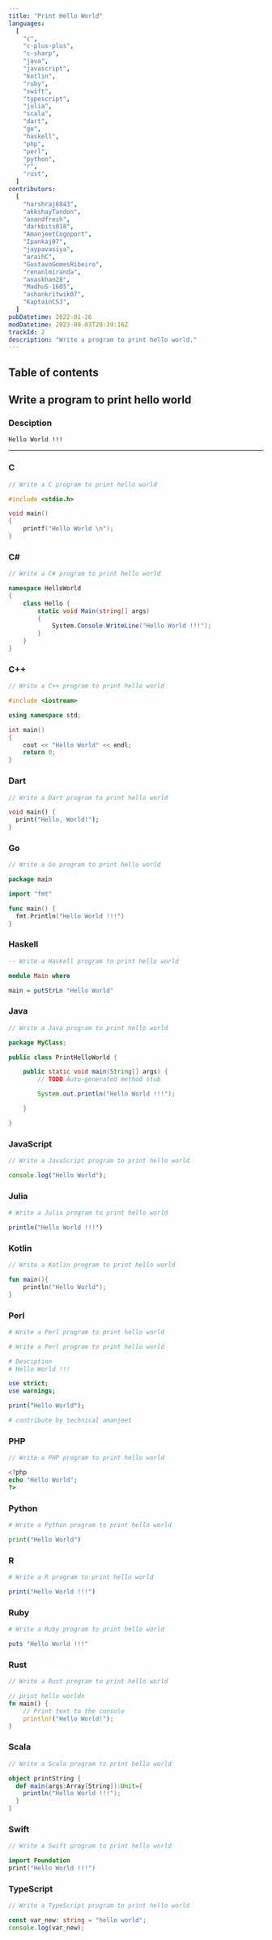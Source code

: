 ```yaml
---
title: "Print Hello World"
languages:
  [
    "c",
    "c-plus-plus",
    "c-sharp",
    "java",
    "javascript",
    "kotlin",
    "ruby",
    "swift",
    "typescript",
    "julia",
    "scala",
    "dart",
    "go",
    "haskell",
    "php",
    "perl",
    "python",
    "r",
    "rust",
  ]
contributors:
  [
    "harshraj8843",
    "akkshayTandon",
    "anandfresh",
    "darkbits018",
    "AmanjeetCogoport",
    "Ipankaj07",
    "jaypavasiya",
    "araihC",
    "GustavoGomesRibeiro",
    "renanlmiranda",
    "anaskhan28",
    "MadhuS-1605",
    "ashankritwik07",
    "KaptainCS3",
  ]
pubDatetime: 2022-01-26
modDatetime: 2023-08-03T20:39:16Z
trackId: 2
description: "Write a program to print hello world."
---
```


## Table of contents

## Write a program to print hello world

### Desciption

```
Hello World !!!
```

---

### C

```c
// Write a C program to print hello world

#include <stdio.h>

void main()
{
    printf("Hello World \n");
}
```

### C#

```csharp
// Write a C# program to print hello world

namespace HelloWorld
{
    class Hello {
        static void Main(string[] args)
        {
            System.Console.WriteLine("Hello World !!!");
        }
    }
}
```

### C++

```cpp
// Write a C++ program to print hello world

#include <iostream>

using namespace std;

int main()
{
    cout << "Hello World" << endl;
    return 0;
}
```

### Dart

```dart
// Write a Dart program to print hello world

void main() {
  print("Hello, World!");
}
```

### Go

```go
// Write a Go program to print hello world

package main

import "fmt"

func main() {
  fmt.Println("Hello World !!!")
}
```

### Haskell

```haskell
-- Write a Haskell program to print hello world

module Main where

main = putStrLn "Hello World"
```

### Java

```java
// Write a Java program to print hello world

package MyClass;

public class PrintHelloWorld {

	public static void main(String[] args) {
		// TODO Auto-generated method stub

		System.out.println("Hello World !!!");

	}

}
```

### JavaScript

```javascript
// Write a JavaScript program to print hello world

console.log("Hello World");
```

### Julia

```julia
# Write a Julia program to print hello world

println("Hello World !!!")
```

### Kotlin

```kotlin
// Write a Kotlin program to print hello world

fun main(){
    println("Hello World");
}
```

### Perl

```perl
# Write a Perl program to print hello world

# Write a Perl program to print hello world

# Desciption
# Hello World !!!

use strict;
use warnings;

print("Hello World");

# contribute by technical amanjeet
```

### PHP

```php
// Write a PHP program to print hello world

<?php
echo "Hello World";
?>
```

### Python

```python
# Write a Python program to print hello world

print("Hello World")
```

### R

```r
# Write a R program to print hello world

print("Hello World !!!")
```

### Ruby

```ruby
# Write a Ruby program to print hello world

puts "Hello World !!!"
```

### Rust

```rust
// Write a Rust program to print hello world

// print hello worldn
fn main() {
    // Print text to the console
    println!("Hello World!");
}
```

### Scala

```scala
// Write a Scala program to print hello world

object printString {
  def main(args:Array[String]):Unit={
    println("Hello World !!!");
  }
}
```

### Swift

```swift
// Write a Swift program to print hello world

import Foundation
print("Hello World !!!")
```

### TypeScript

```typescript
// Write a TypeScript program to print hello world

const var_new: string = "hello world";
console.log(var_new);
```
